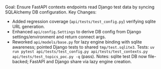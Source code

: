 Goal: Ensure FastAPI contexts endpoints read Django test data by syncing SQLAlchemy DB configuration.
Key Changes:
- Added regression coverage (`api/tests/test_config.py`) verifying sqlite URL generation.
- Enhanced `api/config.Settings` to derive DB config from Django settings/environment and return connect args.
- Reworked `api/models/base.py` for lazy engine binding with sqlite awareness; pointed Django tests to shared `tmp/test.sqlite3`.
Tests: `uv run pytest api/tests/test_config.py api/tests/test_contexts.py api/tests/test_topics_poc.py -q` (pass).
Notes: sqlite test DB now file-backed; FastAPI and Django share via lazy engine creation.
